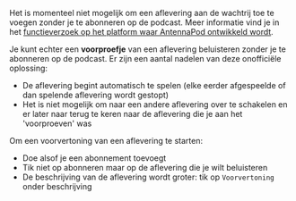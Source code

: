 Het is momenteel niet mogelijk om een aflevering aan de wachtrij toe te voegen
zonder je te abonneren op de podcast. Meer informatie vind je in het
[functieverzoek op het platform waar AntennaPod ontwikkeld
wordt](https://github.com/AntennaPod/AntennaPod/issues/4710).

Je kunt echter een **voorproefje** van een aflevering beluisteren zonder je te
abonneren op de podcast. Er zijn een aantal nadelen van deze onofficiële
oplossing:

- De aflevering begint automatisch te spelen (elke eerder afgespeelde of dan
spelende aflevering wordt gestopt)
- Het is niet mogelijk om naar een andere aflevering over te schakelen en er
later naar terug te keren naar de aflevering die je aan het 'voorproeven' was

Om een voorvertoning van een aflevering te starten:

- Doe alsof je een abonnement toevoegt
- Tik niet op abonneren maar op de aflevering die je wilt beluisteren
- De beschrijving van de aflevering wordt groter: tik op `Voorvertoning` onder
beschrijving
